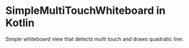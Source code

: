 # SimpleMultiTouchWhiteboard in Kotlin

Simple whiteboard view that detects multi touch and draws quadratic line. 

